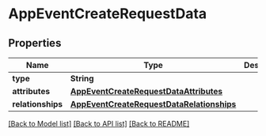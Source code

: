 # AppEventCreateRequestData

## Properties
Name | Type | Description | Notes
------------ | ------------- | ------------- | -------------
**type** | **String** |  | 
**attributes** | [**AppEventCreateRequestDataAttributes**](AppEventCreateRequestDataAttributes.md) |  | 
**relationships** | [**AppEventCreateRequestDataRelationships**](AppEventCreateRequestDataRelationships.md) |  | 

[[Back to Model list]](../README.md#documentation-for-models) [[Back to API list]](../README.md#documentation-for-api-endpoints) [[Back to README]](../README.md)


